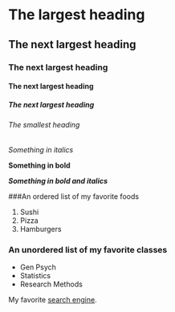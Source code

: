 <!--
This is a comment. Inside the comments is where I'll
give you instructions for what you'll need to do to
complete the assignments.
-->

# The largest heading
## The next largest heading
### The next largest heading
#### The next largest heading
##### The next largest heading

###### The smallest heading
*Something in italics*

**Something in bold**

***Something in bold and italics***

###An ordered list of my favorite foods
1. Sushi
2. Pizza
3. Hamburgers

### An unordered list of my favorite classes
* Gen Psych
* Statistics
* Research Methods

My favorite [search engine](https://google.com).